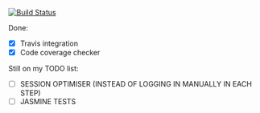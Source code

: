 [![Build Status](https://magnum.travis-ci.com/ChrisBAshton/se315-csa.svg?token=HSfkP4Tffj4JT2ugyno9&branch=master)](https://magnum.travis-ci.com/ChrisBAshton/se315-csa)

Done:

- [x] Travis integration
- [x] Code coverage checker

Still on my TODO list:

- [ ] SESSION OPTIMISER (INSTEAD OF LOGGING IN MANUALLY IN EACH STEP)
- [ ] JASMINE TESTS